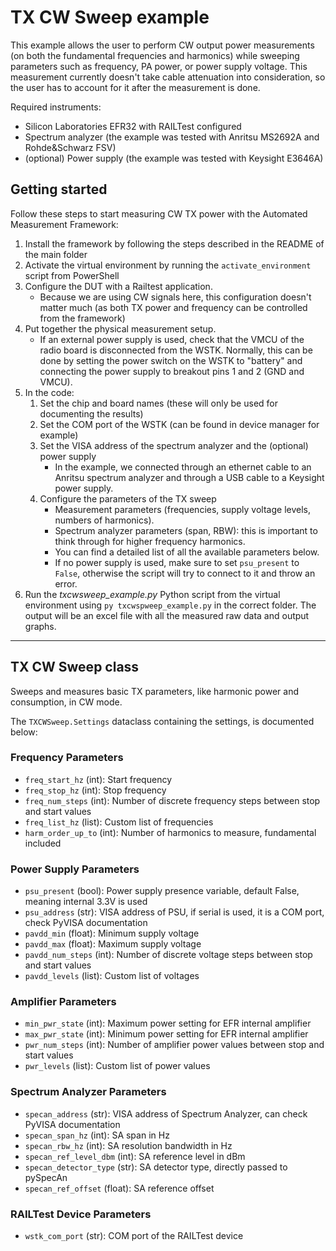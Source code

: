 # TX CW Sweep example

This example allows the user to perform CW output power measurements (on both the fundamental frequencies and harmonics) while sweeping parameters such as frequency, PA power, or power supply voltage.  This measurement currently doesn't take cable attenuation into consideration, so the user has to account for it after the measurement is done.

Required instruments: 

- Silicon Laboratories EFR32 with RAILTest configured
- Spectrum analyzer (the example was tested with Anritsu MS2692A and Rohde&Schwarz FSV)
- (optional) Power supply (the example was tested with Keysight E3646A)

## Getting started

Follow these steps to start measuring CW TX power with the Automated Measurement Framework:

1. Install the framework by following the steps described in the README of the main folder
2. Activate the virtual environment by running the `activate_environment` script from PowerShell
3. Configure the DUT with a Railtest application. 
   - Because we are using CW signals here, this configuration doesn't matter much (as both TX power and frequency can be controlled from the framework)
4. Put together the physical measurement setup. 
   - If an external power supply is used, check that the VMCU of the radio board is disconnected from the WSTK. Normally, this can be done by setting the power switch on the WSTK to "battery" and connecting the power supply to breakout pins 1 and 2 (GND and VMCU). 
5. In the code: 
   1. Set the chip and board names (these will only be used for documenting the results)
   2. Set the COM port of the WSTK (can be found in device manager for example)
   3. Set the VISA address of the spectrum analyzer and the (optional) power supply
      - In the example, we connected through an ethernet cable to an Anritsu spectrum analyzer and through a USB cable to a Keysight power supply.
   4. Configure the parameters of the TX sweep
      - Measurement parameters (frequencies, supply voltage levels, numbers of harmonics).
      - Spectrum analyzer parameters (span, RBW): this is important to think through for higher frequency harmonics.
      - You can find a detailed list of all the available parameters below.
      - If no power supply is used, make sure to set `psu_present` to `False`, otherwise the script will try to connect to it and throw an error.
6. Run the *txcwsweep_example.py* Python script from the virtual environment using `py txcwspweep_example.py` in the correct folder. The output will be an excel file with all the measured raw data and output graphs.


---

## TX CW Sweep class

Sweeps and measures basic TX parameters, like harmonic power and consumption, in CW mode.



The `TXCWSweep.Settings` dataclass containing the settings, is documented below:

### Frequency Parameters

- `freq_start_hz` (int): Start frequency
- `freq_stop_hz` (int): Stop frequency
- `freq_num_steps` (int): Number of discrete frequency steps between stop and start values
- `freq_list_hz` (list): Custom list of frequencies
- `harm_order_up_to` (int): Number of harmonics to measure, fundamental included

### Power Supply Parameters

- `psu_present` (bool): Power supply presence variable, default False, meaning internal 3.3V is used
- `psu_address` (str): VISA address of PSU, if serial is used, it is a COM port, check PyVISA documentation
- `pavdd_min` (float): Minimum supply voltage
- `pavdd_max` (float): Maximum supply voltage
- `pavdd_num_steps` (int): Number of discrete voltage steps between stop and start values
- `pavdd_levels` (list): Custom list of voltages

### Amplifier Parameters

- `min_pwr_state` (int): Maximum power setting for EFR internal amplifier
- `max_pwr_state` (int): Minimum power setting for EFR internal amplifier
- `pwr_num_steps` (int): Number of amplifier power values between stop and start values
- `pwr_levels` (list): Custom list of power values

### Spectrum Analyzer Parameters

- `specan_address` (str): VISA address of Spectrum Analyzer, can check PyVISA documentation
- `specan_span_hz` (int): SA span in Hz
- `specan_rbw_hz` (int): SA resolution bandwidth in Hz
- `specan_ref_level_dbm` (int): SA reference level in dBm
- `specan_detector_type` (str): SA detector type, directly passed to pySpecAn
- `specan_ref_offset` (float): SA reference offset

### RAILTest Device Parameters

- `wstk_com_port` (str): COM port of the RAILTest device
